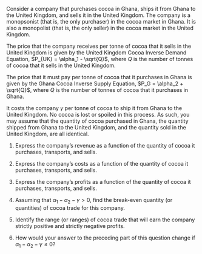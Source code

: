 Consider a company that purchases cocoa in Ghana, ships it from
Ghana to the United Kingdom, and sells it in the United Kingdom.
The company is a monopsonist (that is, the only purchaser) in the
cocoa market in Ghana. It is also a monopolist (that is, the only
seller) in the cocoa market in the United Kingdom. 

The price that the company receives per tonne of cocoa that it sells in the United
Kingdom is given by the United Kingdom Cocoa Inverse Demand Equation, $P_{UK} = \alpha_1 - \sqrt{Q}$, where $Q$ is the number of tonnes of cocoa that it sells in the United Kingdom.

The price that it must pay per tonne of cocoa that it purchases in Ghana is given by the
Ghana Cocoa Inverse Supply Equation, $P_G = \alpha_2 + \sqrt{Q}$, where $Q$ is the number of tonnes of cocoa that it purchases in Ghana. 

It costs the company $\gamma$ per tonne of cocoa to ship it from Ghana to the United Kingdom. No cocoa is lost or spoiled in this process. As such, you may assume that the quantity of cocoa purchased in Ghana, the quantity shipped from Ghana to the United Kingdom, and the quantity sold in the United Kingdom, are all identical.

1. Express the company’s revenue as a function of the quantity of cocoa it purchases, transports, and sells.

2. Express the company’s costs as a function of the quantity of cocoa it purchases, transports, and sells.

3. Express the company’s profits as a function of the quantity of cocoa it purchases, transports, and sells.

4. Assuming that $\alpha_1 - \alpha_2 - \gamma > 0$, find the break-even quantity (or quantities) of cocoa trade for this company. 

5. Identify the range (or ranges) of cocoa trade that will earn the company strictly positive and strictly negative profits. 

6. How would your answer to the preceding part of this question change if $\alpha_1 - \alpha_2 - \gamma \leq 0$?
